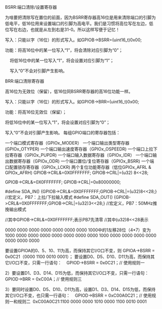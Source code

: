 BSRR:端口清除/设置寄存器

为啥要把清除写在置位的前面，因为BSRR寄存器高16位是用来清除端口的引脚为低电平，低16位用来设置端口的引脚为高电平。我们是习惯将高位写在左边，低位写在右边，也就是从左到右是31-0。所以这样写便于记忆！

写入：只能以字（16位）的形式写入。如GPIOB->BSRR=(uint16_t)0x00;

功能：将高16位中的某一位写入“1”，将会清除对应引脚为“0”；

    将低16位中的某一位写入“1”，将会设置对应引脚为“1”；

    写入“0”不会对引脚产生影响。


BRR:端口清除寄存器

高16位为无效位（保留），低16位同BSRR寄存器的高16位功能一样。

写入：只能以字（16位）的形式写入。如GPIOB->BRR=(uint16_t)0x00;

功能：将高16位无效位（保留）；

将低16位中的某一位写入“1”，将会设置对应引脚为“0”；

写入“0”不会对引脚产生影响。
每组GPIO端口的寄存器包括：

一个端口模式寄存器（GPIOx_MODER）
一个端口输出类型寄存器(GPIOx_OTYPER)
一个端口输出速度寄存器（GPIOx_OSPEEDR)
一个端口上拉下拉寄存器（GPIOx_PUPDR)
一个端口输入数据寄存器（GPIOx_IDR）
一个端口输出数据寄存器（GPIOx_ODR)
一个端口置位/复位寄存器（GPIOx_BSRR)
一个端口配置锁存寄存器（GPIOx_LCKR)
两个复位功能寄存器（低位GPIOx_AFRL & GPIOx_AFRH)
GPIOB->CRL&=0X0FFFFFFF;
GPIOB->CRL|=(u32) 8<<28;

GPIOB->CRL&=0X0FFFFFFF;
GPIOB->CRL|=0x80000000;

#define SDA_IN()  {GPIOB->CRL&=0X0FFFFFFF;GPIOB->CRL|=(u32)8<<28;} //宏定义，PB7：上拉/下拉输入模式
#define SDA_OUT() {GPIOB->CRL&=0X0FFFFFFF;GPIOB->CRL|=(u32)3<<28;} //宏定义，PB7：50MHz推挽输出模式

//其中GPIOB->CRL&=0X0FFFFFFF;表示PB7先清零
//其中(u32)8<<28表示

0000 0000 0000 0000 0000 0000 0000 1000中的1左移28位（4*7）变为
1000 0000 0000 0000 0000 0000 0000 0000
1000 0000 0000 0000 0000 0000 0000 0000

要设置GPIOA的0、5、10、11为高，而保持其它I/O口不变，则
GPIOA->BSRR = 0x0C21（0000 1100 0010 0001）；
要设置D0、D5、D10、D11为高，而保持其它I/O口不变，只需一行语句： 
  GPIOD->BSRR = 0x0C21；// 使用规则一 

2）要设置D1、D3、D14、D15为低，而保持其它I/O口不变，只需一行语句： 
  GPIOD->BRR = 0xC00A；// 使用规则三 

3）要同时设置D0、D5、D10、D11为高，设置D1、D3、D14、D15为低，而保持其它I/O口不变，也只需一行语句： 
  GPIOD->BSRR = 0xC00A0C21；// 使用规则一和规则二 
0xC00A0C21:1100 0000 0000 1010 0000 1100 0010 0001